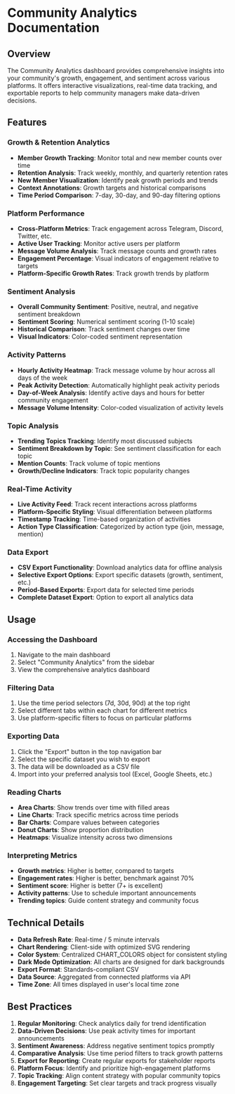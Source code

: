 # Community Analytics Documentation

## Overview

The Community Analytics dashboard provides comprehensive insights into your community's growth, engagement, and sentiment across various platforms. It offers interactive visualizations, real-time data tracking, and exportable reports to help community managers make data-driven decisions.

## Features

### Growth & Retention Analytics

- **Member Growth Tracking**: Monitor total and new member counts over time
- **Retention Analysis**: Track weekly, monthly, and quarterly retention rates
- **New Member Visualization**: Identify peak growth periods and trends
- **Context Annotations**: Growth targets and historical comparisons
- **Time Period Comparison**: 7-day, 30-day, and 90-day filtering options

### Platform Performance

- **Cross-Platform Metrics**: Track engagement across Telegram, Discord, Twitter, etc.
- **Active User Tracking**: Monitor active users per platform
- **Message Volume Analysis**: Track message counts and growth rates
- **Engagement Percentage**: Visual indicators of engagement relative to targets
- **Platform-Specific Growth Rates**: Track growth trends by platform

### Sentiment Analysis

- **Overall Community Sentiment**: Positive, neutral, and negative sentiment breakdown
- **Sentiment Scoring**: Numerical sentiment scoring (1-10 scale)
- **Historical Comparison**: Track sentiment changes over time
- **Visual Indicators**: Color-coded sentiment representation

### Activity Patterns

- **Hourly Activity Heatmap**: Track message volume by hour across all days of the week
- **Peak Activity Detection**: Automatically highlight peak activity periods
- **Day-of-Week Analysis**: Identify active days and hours for better community engagement
- **Message Volume Intensity**: Color-coded visualization of activity levels

### Topic Analysis

- **Trending Topics Tracking**: Identify most discussed subjects
- **Sentiment Breakdown by Topic**: See sentiment classification for each topic
- **Mention Counts**: Track volume of topic mentions
- **Growth/Decline Indicators**: Track topic popularity changes

### Real-Time Activity

- **Live Activity Feed**: Track recent interactions across platforms
- **Platform-Specific Styling**: Visual differentiation between platforms
- **Timestamp Tracking**: Time-based organization of activities
- **Action Type Classification**: Categorized by action type (join, message, mention)

### Data Export

- **CSV Export Functionality**: Download analytics data for offline analysis
- **Selective Export Options**: Export specific datasets (growth, sentiment, etc.)
- **Period-Based Exports**: Export data for selected time periods
- **Complete Dataset Export**: Option to export all analytics data

## Usage

### Accessing the Dashboard

1. Navigate to the main dashboard
2. Select "Community Analytics" from the sidebar
3. View the comprehensive analytics dashboard

### Filtering Data

1. Use the time period selectors (7d, 30d, 90d) at the top right
2. Select different tabs within each chart for different metrics
3. Use platform-specific filters to focus on particular platforms

### Exporting Data

1. Click the "Export" button in the top navigation bar
2. Select the specific dataset you wish to export
3. The data will be downloaded as a CSV file
4. Import into your preferred analysis tool (Excel, Google Sheets, etc.)

### Reading Charts

- **Area Charts**: Show trends over time with filled areas
- **Line Charts**: Track specific metrics across time periods
- **Bar Charts**: Compare values between categories
- **Donut Charts**: Show proportion distribution
- **Heatmaps**: Visualize intensity across two dimensions

### Interpreting Metrics

- **Growth metrics**: Higher is better, compared to targets
- **Engagement rates**: Higher is better, benchmark against 70%
- **Sentiment score**: Higher is better (7+ is excellent)
- **Activity patterns**: Use to schedule important announcements
- **Trending topics**: Guide content strategy and community focus

## Technical Details

- **Data Refresh Rate**: Real-time / 5 minute intervals
- **Chart Rendering**: Client-side with optimized SVG rendering
- **Color System**: Centralized CHART_COLORS object for consistent styling
- **Dark Mode Optimization**: All charts are designed for dark backgrounds
- **Export Format**: Standards-compliant CSV
- **Data Source**: Aggregated from connected platforms via API
- **Time Zone**: All times displayed in user's local time zone

## Best Practices

1. **Regular Monitoring**: Check analytics daily for trend identification
2. **Data-Driven Decisions**: Use peak activity times for important announcements
3. **Sentiment Awareness**: Address negative sentiment topics promptly
4. **Comparative Analysis**: Use time period filters to track growth patterns
5. **Export for Reporting**: Create regular exports for stakeholder reports
6. **Platform Focus**: Identify and prioritize high-engagement platforms
7. **Topic Tracking**: Align content strategy with popular community topics
8. **Engagement Targeting**: Set clear targets and track progress visually
